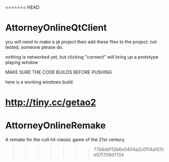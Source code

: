 <<<<<<< HEAD
# AttorneyOnlineQtClient
you will need to make a qt project then add these files to the project. not tested, someone please do.

nothing is networked yet, but clicking "connect" will bring up a prototype playing window

MAKE SURE THE CODE BUILDS BEFORE PUSHING

here is a working windows build:

http://tiny.cc/getao2
=======
# AttorneyOnlineRemake
A remake for the cult hit classic game of the 21st century
>>>>>>> 77b6dd112b6e0404a2c0114a107ce07f709d7134
